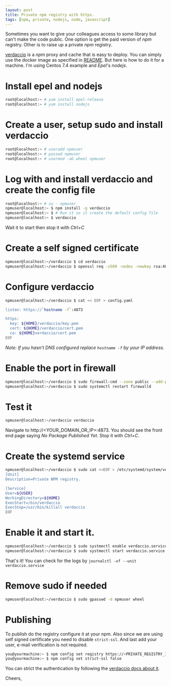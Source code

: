 ```yaml
---
layout: post
title: Private npm registry with https.
tags: [npm, private, nodejs, node, javascript]
---
```


Sometimes you want to give your colleagues access to some library but can't make
the code public. One option is get the paid version of _npm_ registry. Other is to
raise up a private _npm_ registry.

[verdaccio](http://www.verdaccio.org) is a _npm_ proxy and cache that is easy to
deploy. You can simply use the docker image as specified in
[README](https://github.com/verdaccio/verdaccio/#running-verdaccio-using-docker).
But here is how to do it for a machine. I'm using Centos 7.4 example and
_Epel_'s _nodejs_. 

# Install epel and nodejs

```bash
root@localhost:~ # yum install epel-release
root@localhost:~ # yum install nodejs
```

# Create a user, setup sudo and install verdaccio

```bash
root@localhost:~ # useradd npmuser
root@localhost:~ # passwd npmuser
root@localhost:~ # usermod -aG wheel npmuser
```

# Log with and install verdaccio and create the config file

```bash
root@localhost:~ # su - npmuser
npmuser@localhost:~ $ npm install -g verdaccio
npmuser@localhost:~ $ # Run it so it create the default config file
npmuser@localhost:~ $ verdaccio
```

Wait it to start then stop it with _Ctrl+C_

# Create a self signed certificate

```bash
npmuser@localhost:~/verdaccio $ cd verdaccio
npmuser@localhost:~/verdaccio $ openssl req -x509 -nodes -newkey rsa:4096 -keyout key.pem -out cert.pem -days 365 -batch
```

# Configure verdaccio

```bash
npmuser@localhost:~/verdaccio $ cat << EOF > config.yaml

listen: https://`hostname -f`:4873

https:
  key: ${HOME}/verdaccio/key.pem
  cert: ${HOME}/verdaccio/cert.pem
  ca: ${HOME}verdaccio/cert.pem
EOF
```

_Note: If you hasn't DNS configured replace ``hostname -f`` by your IP address._

# Enable the port in firewall

```bash
npmuser@localhost:~/verdaccio $ sudo firewall-cmd --zone public --add-port=4873/tcp --permanent
npmuser@localhost:~/verdaccio $ sudo systemctl restart firewalld
```

# Test it

```bash
npmuser@localhost:~/verdaccio verdaccio
```

Navigate to http://<YOUR_DOMAIN_OR_IP>:4873. You should see the front end page
saying _No Package Published Yet_. Stop it with _Ctrl+C_.

# Create the systemd service

```bash
npmuser@localhost:~/verdaccio $ sudo cat <<EOF > /etc/systemd/system/verdaccio.service
[Unit]
Description=Private NPM registry.

[Service]
User=${USER}
WorkingDirectory=${HOME}
ExecStart=/bin/verdaccio
ExecStop=/usr/bin/killall verdaccio
EOF
```

# Enable it and start it.

```bash
npmuser@localhost:~/verdaccio $ sudo systmectl enable verdaccio.service
npmuser@localhost:~/verdaccio $ sudo systmectl start verdaccio.service
```

That's it! You can check for the logs by `journalctl -xf --unit
verdaccio.service`

# Remove sudo if needed

```bash
npmuser@localhost:~/verdaccio $ sudo gpasswd -d npmuser wheel
```

# Publishing

To publish do the registry configure it at your npm. Also since we are using
self signed certificate you need to disable `strict-ssl`. And last add your user,
e-mail verification is not required.

```bash
you@yourmachine:~ $ npm config set registry https://<PRIVATE_REGISTRY_IP_OR_DOMAIN>:4873
you@yourmachine:~ $ npm config set strict-ssl false
```

You can strict the authentication by following the [verdaccio docs about
it](http://www.verdaccio.org/docs/en/packages.html).

Cheers,
